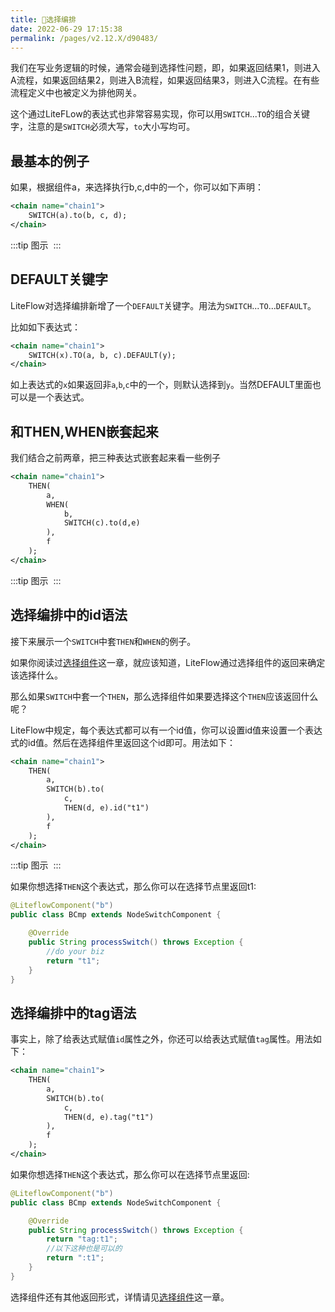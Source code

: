 ```yaml
---
title: 🌾选择编排
date: 2022-06-29 17:15:38
permalink: /pages/v2.12.X/d90483/
---
```


我们在写业务逻辑的时候，通常会碰到选择性问题，即，如果返回结果1，则进入A流程，如果返回结果2，则进入B流程，如果返回结果3，则进入C流程。在有些流程定义中也被定义为排他网关。

这个通过LiteFLow的表达式也非常容易实现，你可以用`SWITCH`...`TO`的组合关键字，注意的是`SWITCH`必须大写，`to`大小写均可。

## 最基本的例子

如果，根据组件a，来选择执行b,c,d中的一个，你可以如下声明：

```xml
<chain name="chain1">
    SWITCH(a).to(b, c, d);
</chain>
```
:::tip 图示
<img :src="$withBase('/img/flow_example/e5.svg')" style="zoom: 80%" class="no-zoom">
:::

## DEFAULT关键字<Badge text="v2.9.5+"/>

LiteFlow对选择编排新增了一个`DEFAULT`关键字。用法为`SWITCH`...`TO`...`DEFAULT`。

比如如下表达式：

```xml
<chain name="chain1">
    SWITCH(x).TO(a, b, c).DEFAULT(y);
</chain>
```

如上表达式的`x`如果返回非`a`,`b`,`c`中的一个，则默认选择到`y`。当然DEFAULT里面也可以是一个表达式。

## 和THEN,WHEN嵌套起来

我们结合之前两章，把三种表达式嵌套起来看一些例子

```xml
<chain name="chain1">
    THEN(
        a,
        WHEN(
            b,
            SWITCH(c).to(d,e)
        ),
        f
    );
</chain>
```

:::tip 图示
<img :src="$withBase('/img/flow_example/e6.svg')" style="zoom: 80%" class="no-zoom">
:::

## 选择编排中的id语法

接下来展示一个`SWITCH`中套`THEN`和`WHEN`的例子。

如果你阅读过[选择组件](/pages/v2.12.X/c0f5d7/)这一章，就应该知道，LiteFlow通过选择组件的返回来确定该选择什么。

那么如果`SWITCH`中套一个`THEN`，那么选择组件如果要选择这个`THEN`应该返回什么呢？

LiteFlow中规定，每个表达式都可以有一个id值，你可以设置id值来设置一个表达式的id值。然后在选择组件里返回这个id即可。用法如下：

```xml
<chain name="chain1">
    THEN(
        a,
        SWITCH(b).to(
            c, 
            THEN(d, e).id("t1")
        ),
        f
    );
</chain>
```

:::tip 图示
<img :src="$withBase('/img/flow_example/e7.svg')" style="zoom: 80%" class="no-zoom">
:::

如果你想选择`THEN`这个表达式，那么你可以在选择节点里返回t1:

```java
@LiteflowComponent("b")
public class BCmp extends NodeSwitchComponent {

    @Override
    public String processSwitch() throws Exception {
        //do your biz
        return "t1";
    }
}
```

## 选择编排中的tag语法

事实上，除了给表达式赋值`id`属性之外，你还可以给表达式赋值`tag`属性。用法如下：

```xml
<chain name="chain1">
    THEN(
        a,
        SWITCH(b).to(
            c, 
            THEN(d, e).tag("t1")
        ),
        f
    );
</chain>
```

如果你想选择`THEN`这个表达式，那么你可以在选择节点里返回:

```java
@LiteflowComponent("b")
public class BCmp extends NodeSwitchComponent {

    @Override
    public String processSwitch() throws Exception {
        return "tag:t1";
        //以下这种也是可以的
        return ":t1";
    }
}
```

选择组件还有其他返回形式，详情请见[选择组件](/pages/v2.12.X/c0f5d7/)这一章。
